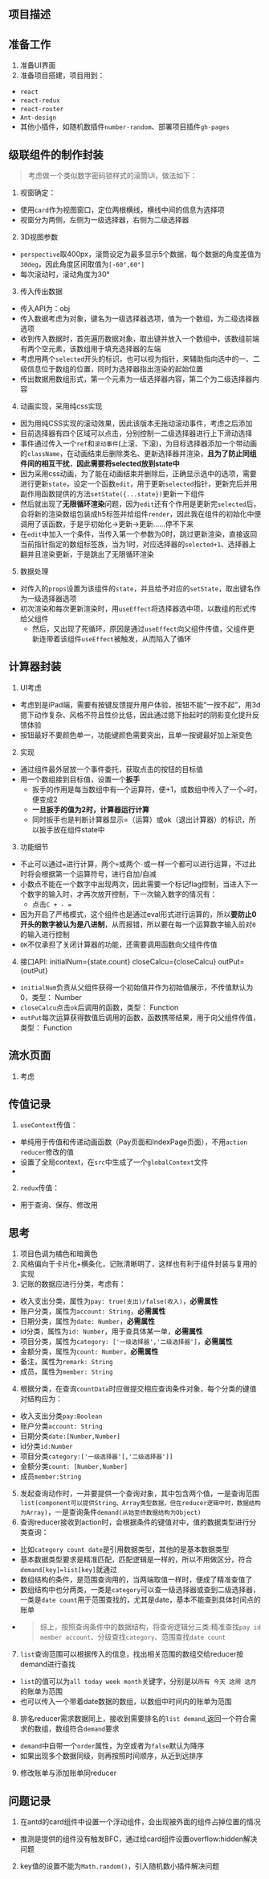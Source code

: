 ## 项目描述

## 准备工作
1. 准备UI界面
2. 准备项目搭建，项目用到：
  + `react`
  + `react-redux`
  + `react-router`
  + `Ant-design`
  + 其他小插件，如随机数插件`number-random`、部署项目插件`gh-pages`

## 级联组件的制作封装
> 考虑做一个类似数字密码锁样式的滚筒UI，做法如下：
1. 视窗确定：
  + 使用`card`作为视图窗口，定位两根横线，横线中间的信息为选择项
  + 视窗分为两侧，左侧为一级选择器，右侧为二级选择器
2. 3D视图参数
  + `perspective`取400px，滚筒设定为最多显示5个数据，每个数据的角度差值为`30deg`，因此角度区间取值为`[-60°,60°]`
  + 每次滚动时，滚动角度为30°
3. 传入传出数据
  + 传入API为：obj
  + 传入数据考虑为对象，键名为一级选择器选项，值为一个数组，为二级选择器选项
  + 收到传入数据时，首先遍历数据对象，取出键并放入一个数组中，该数组前端有两个空元素，该数组用于填充选择器的左端
  + 考虑用两个`selected`开头的标识，也可以视为指针，来辅助指向选中的一、二级信息位于数组的位置，同时为选择器指出渲染的起始位置
  + 传出数据用数组形式，第一个元素为一级选择器内容，第二个为二级选择器内容
4. 动画实现，采用纯css实现
  + 因为用纯CSS实现的滚动效果，因此该版本无拖动滚动事件，考虑之后添加
  + 目前选择器有四个区域可以点击，分别控制一二级选择器进行上下滑动选择
  + 事件通过传入一个`ref`和`滚动事件`(上滚、下滚)，为目标选择器添加一个带动画的`className`，在动画结束后删除类名、更新选择器并渲染，**且为了防止同组件间的相互干扰**，**因此需要将selected放到state中**
  + 因为采用css动画，为了能在动画结束并删除后，正确显示选中的选项，需要进行更新`state`，设定一个函数`edit`，用于更新`selected`指针，更新完后并用副作用函数提供的方法`setState({...state})`更新一下组件
  + 然后就出现了**无限循环渲染**问题，因为`edit`还有个作用是更新完`selected`后，会将新的渲染数组包装成h5标签并给组件`render`，因此我在组件的初始化中便调用了该函数，于是乎初始化→更新→更新……停不下来
  + 在`edit`中加入一个条件，当传入第一个参数为0时，跳过更新渲染，直接返回当前指针指定的数组标签族，当为1时，对应选择器的`selected+1`、选择器上翻并且渲染更新，于是跳出了无限循环渲染
5. 数据处理
  + 对传入的`props`设置为该组件的`state`，并且给予对应的`setState`，取出键名作为一级选择器选项
  + 初次渲染和每次更新渲染时，用`useEffect`将选择器选中项，以数组的形式传给父组件
    +  然后，又出现了死循环，原因是通过`useEffect`向父组件传值，父组件更新连带着该组件`useEffect`被触发，从而陷入了循环

## 计算器封装
1. UI考虑
  + 考虑到是iPad端，需要有按键反馈提升用户体验，按钮不能“一按不起”，用3d摁下动作复杂、风格不符且性价比低，因此通过摁下抬起时的阴影变化提升反馈体验
  + 按钮最好不要颜色单一，功能键颜色需要突出，且单一按键最好加上渐变色
2. 实现
  + 通过组件最外层放一个事件委托，获取点击的按钮的目标值
  + 用一个数组接到目标值，设置一个**扳手**
    + 扳手的作用是每当数组中有一个运算符，便+1，或数组中传入了一个`=`时，便变成2
    + **一旦扳手的值为2时，计算器运行计算**
    + 同时扳手也是判断计算器显示=（运算）或ok（退出计算器）的标识，所以扳手放在组件state中
3. 功能细节
  + 不止可以通过`=`进行计算，两个`+`或两个`-`或一样一个都可以进行运算，不过此时将会根据第一个运算符号，进行自加/自减
  + 小数点不能在一个数字中出现两次，因此需要一个标记flag控制，当进入下一个数字的输入时，才再次放开控制，下一次输入数字的情况有：
    + 点击`C + - =`
  + 因为开启了严格模式，这个组件也是通过eval形式进行运算的，所以**要防止0开头的数字被认为是八进制**，从而报错，所以要在每一个运算数字输入前对`0`的输入进行控制
  + `OK`不仅承担了关闭计算器的功能，还需要调用函数向父组件传值
4. 接口API: initialNum={state.count} closeCalcu={closeCalcu} outPut={outPut}
  + `initialNum`负责从父组件获得一个初始值并作为初始值展示，不传值默认为0，类型： Number
  + `closeCalcu`点击`ok`后调用的函数，类型： Function
  + `outPut`每次运算获得数值后调用的函数，函数携带结果，用于向父组件传值，类型： Function

## 流水页面
1. 考虑
## 传值记录
1. `useContext`传值：
  + 单纯用于传值和传递动画函数（Pay页面和IndexPage页面），不用`action reducer`修改的值
  + 设置了全局context，在`src`中生成了一个`globalContext`文件
  + 
2. `redux`传值：
  + 用于查询、保存、修改用

## 思考
1. 项目色调为橘色和暗黄色
2. 风格偏向于卡片化+横条化，记账清晰明了，这样也有利于组件封装与复用的实现
3. 记账的数据应进行分类，考虑有：
  + 收入支出分类，属性为`pay: true(支出)/false(收入)`，**必需属性**
  + 账户分类，属性为`account: String`，**必需属性**
  + 日期分类，属性为`date: Number`，**必需属性**
  + id分类，属性为`id: Number`，用于查具体某一单，**必需属性**
  + 项目分类，属性为`category: ['一级选择器','二级选择器']`，**必需属性**
  + 金额分类，属性为`count: Number`，**必需属性**
  + 备注，属性为`remark: String`
  + 成员，属性为`member: String`
4. 根据分类，在查询`countData`时应做提交相应查询条件对象，每个分类的键值对结构应为：
  + 收入支出分类`pay:Boolean`
  + 账户分类`account: String`
  + 日期分类`date:[Number,Number]`
  + id分类`id:Number`
  + 项目分类`category:['一级选择器'[,'二级选择器']]`
  + 金额分类`count: [Number,Number]`
  + 成员`member:String`
5. 发起查询动作时，一并要提供一个查询对象，其中包含两个值，一是查询范围`list(component可以提供String、Array类型数据，但在reducer逻辑中时，数据结构为Array)`，一是查询条件`demand(从始至终数据结构为Object)`
6. 查询reducer接收到action时，会根据条件的键值对中，值的数据类型进行分类查询：
  + 比如`category count date`是引用数据类型，其他的是基本数据类型
  + 基本数据类型要求是精准匹配，匹配逻辑是一样的，所以不用做区分，符合`demand[key]=list[key]`就通过
  + 数组结构的条件，是范围查询用的，当两端取值一样时，便成了精准查值了
  + 数组结构中也分两类，一类是`category`可以查一级选择器或查到二级选择器，一类是`date count`用于范围查找的，尤其是date，基本不能查到具体时间点的账单
  + > 综上，按照查询条件中的数据结构，将查询逻辑分三类:精准查找`pay id member account`、分级查找`category`、范围查找`date count`
7. `list`查询范围可以根据传入的信息，找出相关范围的数组交给reducer按demand进行查找
  + `list`的值可以为`all today week month`关键字，分别是以`所有 今天 这周 这月`的账单为范围
  + 也可以传入一个带着date数据的数组，以数组中时间内的账单为范围
8. 排名reducer需求数据同上，接收到需要排名的`list demand`,返回一个符合需求的数组，数组符合`demand`要求
  + `demand`中自带一个`order`属性，为空或者为`false`默认为降序
  + 如果出现多个数据同级，则再按照时间顺序，从近到远排序
9. 修改账单与添加账单同reducer
## 问题记录
1. 在antd的card组件中设置一个浮动组件，会出现被外面的组件占掉位置的情况
  + 推测是提供的组件没有触发BFC，通过给card组件设置overflow:hidden解决问题
2. key值的设置不能为`Math.random()`，引入随机数小插件解决问题